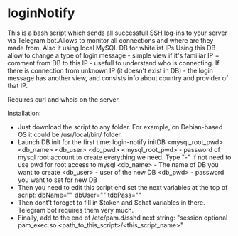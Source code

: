 # loginNotify
This is a bash script which sends all successfull SSH log-ins to your server
via Telegram bot.Allows to monitor all connections and where are they made from.
Also it using local MySQL DB for whitelist IPs.Using this DB allow to change a 
type of login message - simple view if it's familiar IP + comment from DB to this
IP - usefull to understand who is connecting.
If there is connection from unknown IP (it doesn't exist in DB) - the login message
has another view, and consists info about country and provider of that IP.

Requires curl and whois on the server.

Installation:
- Just download the script to any folder. For example, on Debian-based OS it could be /usr/local/bin/ folder.
- Launch DB init for the first time:
  login-notify initDB <mysql_root_pwd> <db_name> <db_user> <db_pwd>
    <mysql_root_pwd> - password of mysql root account to create everything we need. Type "-" if not need to use pwd for root access to mysql
    <db_name> - The name of DB you want to create
    <db_user> - user of the new DB
    <db_pwd> - password you want to set for new DB
- Then you need to edit this script end set the next variables at the top of script:
    dbName=""
    dbUser=""
    tdbPass=""
- Then dont't foreget to fill in $token and $chat variables in there. Telegram bot requires them very much.
- Finally, add to the end of /etc/pam.d/sshd next string: "session optional pam_exec.so <path_to_this_script>/<this_script_name>"
